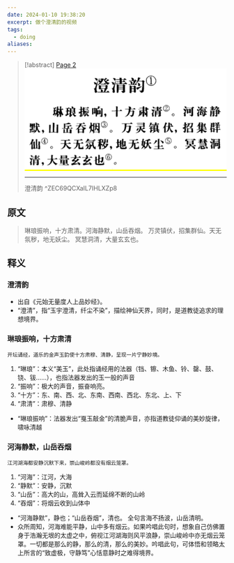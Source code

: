 ```yaml
---
date: 2024-01-10 19:38:20
excerpt: 做个澄清韵的视频
tags:
  - doing
aliases:
---
```

> [!abstract] [Page 2](zotero://open-pdf/library/items/IL7IHLXZ?page=8&annotation=ZEC69QCX) <mark style="color: #ffd400;">![](08-Assets/images/zotero/ZEC69QCX.png)</mark>
> 
> * * *
> 
> 澄清韵
> ^ZEC69QCXaIL7IHLXZp8

## 原文

> 琳琅振响，十方肃清。河海静默，山岳吞烟。
> 万灵镇伏，招集群仙。天无氛秽，地无妖尘。
> 冥慧洞清，大量玄玄也。

## 释义

### 澄清韵

- 出自《元始无量度人上品妙经》。
- “澄清”，指“玉宇澄清，纤尘不染”，描绘神仙天界，同时，是道教徒追求的理想境界。

### 琳琅振响，十方肃清
	开坛诵经，道乐的金声玉韵使十方肃穆、清静，呈现一片宁静妙境。
1. “琳琅”：本义“美玉”，此处指诵经用的法器（铛、镲、木鱼、铃、罄、鼓、铙、钹……），也指法器发出的玉一般的声音
2. “振响”：极大的声音，振奋响亮。
3. “十方”：东、南、西、北、东南、西南、西北、东北、上、下
4. “肃清”：肃穆、清静
- “琳琅振响”：法器发出“戛玉敲金”的清脆声音，亦指道教徒仰诵的美妙旋律，啸咏清越

### 河海静默，山岳吞烟
	江河湖海都安静沉默下来，崇山峻岭都没有烟云笼罩。
1. “河海”：江河，大海
2. “静默”：安静，沉默
3. “山岳”：高大的山，高耸入云而延绵不断的山岭
4. “吞烟”：将烟云收到山体中
- “河海静默”，静也；“山岳吞烟”，清也。 全句言海不扬波，山岳清明。
- 众所周知，河海难能平静，山中多有烟云。如果吟唱此句时，想象自己仿佛置身于浩瀚无垠的太虚之中，俯视江河湖海则风平浪静，崇山峻岭中亦无烟云笼罩。一切都是那么的静，那么的清，那么的美妙。吟唱此句，可体悟和领略太上所言的“致虚极，守静笃”心恬意静时之难得境界。

 
